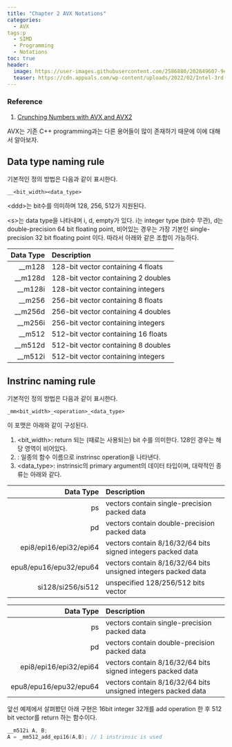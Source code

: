 ```yaml
---
title: "Chapter 2 AVX Notations"
categories:
  - AVX
tags:p
  - SIMD
  - Programming
  - Notations
toc: true
header:
  image: https://user-images.githubusercontent.com/2586880/202849607-9e44e4d8-3107-4dfa-808f-22b8100b53ba.png
  teaser: https://cdn.appuals.com/wp-content/uploads/2022/02/Intel-3rd-Gen-Xeon-Scalable-5-Custom-2060x1373-1.jpg
---
```


### Reference 
1. [Crunching Numbers with AVX and AVX2](https://www.codeproject.com/Articles/874396/Crunching-Numbers-with-AVX-and-AVX)
   
AVX는 기존 C++ programming과는 다른 용어들이 많이 존재하기 때문에 이에 대해서 알아보자. 

## Data type naming rule
기본적인 정의 방법은 다음과 같이 표시한다. 
```
__<bit_width><data_type>
```
\<ddd\>는 bit수를 의미하며 128, 256, 512가 지원된다. 

\<s\>는 data type을 나타내며 i, d, empty가 있다. 
i는 integer type (bit수 무관), d는 double-precision 64 bit floating point, 비어있는 경우는 가장 기본인 single-precision 32 bit floating point 이다.
따라서 아래와 같은 조합이 가능하다.


| Data Type	| Description |
|----------:|:-------------|
| __m128  | 128-bit vector containing 4 floats |
| __m128d | 128-bit vector containing 2 doubles |
| __m128i | 128-bit vector containing integers |
| __m256	| 256-bit vector containing 8 floats |
| __m256d | 256-bit vector containing 4 doubles​ |
| __m256i | 256-bit vector containing integers |
| __m512	| 512-bit vector containing 16 floats |
| __m512d | 512-bit vector containing 8 doubles​ |
| __m512i | 512-bit vector containing integers |


## Instrinc naming rule
기본적인 정의 방법은 다음과 같이 표시한다. 

```
_mm<bit_width>_<operation>_<data_type>
```
이 포맷은 아래와 같이 구성된다. 
1. <bit_width>: return 되는 (때로는 사용되는) bit 수를 의미한다. 128인 경우는 해당 영역이 비어있다.
3. <operation>: 일종의 함수 이름으로 instrinsc operation을 나타낸다.
4. <data_type>: instrinsic의 primary argument의 데이터 타입이며, 대략적인 종류는 아래와 같다.

| Data Type	| Description |
| ------: | :--------- |
| ps | vectors contain single-precision packed data |
| pd | vectors contain double-precision packed data |
| epi8/epi16/epi32/epi64 | vectors contain 8/16/32/64 bits signed integers packed data |
| epu8/epu16/epu32/epu64 | vectors contain 8/16/32/64 bits unsigned integers packed data |
| si128/si256/si512 | unspecified 128/256/512 bits vector |

| Data Type	| Description |
|----------:|:-------------|
| ps | vectors contain single-precision packed data |
| pd | vectors contain double-precision packed data |
| epi8/epi16/epi32/epi64 | vectors contain 8/16/32/64 bits signed integers packed data |
| epu8/epu16/epu32/epu64 | vectors contain 8/16/32/64 bits unsigned integers packed data |



앞선 예제에서 살펴봤던 아래 구현은 16bit integer 32개를 add operation 한 후 512 bit vector를 return 하는 함수이다.
```cpp
__m512i A, B;
A = _mm512_add_epi16(A,B); // 1 instrinsic is used
```